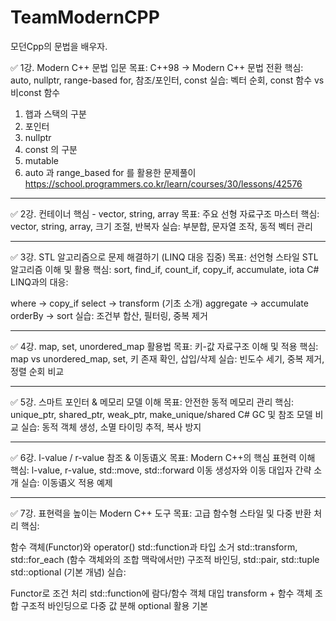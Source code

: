 # TeamModernCPP
모던Cpp의 문법을 배우자.

✅ 1강. Modern C++ 문법 입문
목표: C++98 → Modern C++ 문법 전환
핵심: auto, nullptr, range-based for, 참조/포인터, const
실습: 벡터 순회, const 함수 vs 비const 함수

1. 햅과 스택의 구분
2. 포인터
3. nullptr
4. const 의 구분
5. mutable 
6. auto 과 range_based for 를 활용한 문제풀이
https://school.programmers.co.kr/learn/courses/30/lessons/42576
---

✅ 2강. 컨테이너 핵심 - vector, string, array
목표: 주요 선형 자료구조 마스터
핵심: vector, string, array, 크기 조절, 반복자
실습: 부분합, 문자열 조작, 동적 벡터 관리

---

✅ 3강. STL 알고리즘으로 문제 해결하기 (LINQ 대응 집중)
목표: 선언형 스타일 STL 알고리즘 이해 및 활용
핵심: sort, find_if, count_if, copy_if, accumulate, iota
C# LINQ과의 대응:

  
where → copy_if
select → transform (기초 소개)
aggregate → accumulate
orderBy → sort
실습: 조건부 합산, 필터링, 중복 제거

---

✅ 4강. map, set, unordered_map 활용법
목표: 키-값 자료구조 이해 및 적용
핵심: map vs unordered_map, set, 키 존재 확인, 삽입/삭제
실습: 빈도수 세기, 중복 제거, 정렬 순회 비교

---

✅ 5강. 스마트 포인터 & 메모리 모델 이해
목표: 안전한 동적 메모리 관리
핵심: unique_ptr, shared_ptr, weak_ptr, make_unique/shared
C# GC 및 참조 모델 비교
실습: 동적 객체 생성, 소멸 타이밍 추적, 복사 방지

---

✅ 6강. l-value / r-value 참조 & 이동语义
목표: Modern C++의 핵심 표현력 이해
핵심: l-value, r-value, std::move, std::forward
이동 생성자와 이동 대입자 간략 소개
실습: 이동语义 적용 예제

---

✅ 7강. 표현력을 높이는 Modern C++ 도구
목표: 고급 함수형 스타일 및 다중 반환 처리
핵심:

  
함수 객체(Functor)와 operator()
std::function과 타입 소거
std::transform, std::for_each (함수 객체와의 조합 맥락에서만)
구조적 바인딩, std::pair, std::tuple
std::optional (기본 개념)
실습:

  
Functor로 조건 처리
std::function에 람다/함수 객체 대입
transform + 함수 객체 조합
구조적 바인딩으로 다중 값 분해
optional 활용 기본
